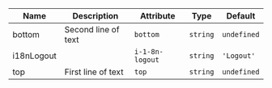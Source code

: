 | Name       | Description                   | Attribute        | Type                                      | Default             |
|------------|-------------------------------|------------------|-------------------------------------------|---------------------|
|bottom| Second line of text | `bottom` | `string` | `undefined` |
|i18nLogout|  | `i-1-8n-logout` | `string` | `'Logout'` |
|top| First line of text | `top` | `string` | `undefined` |
